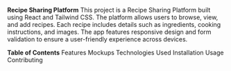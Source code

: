 **Recipe Sharing Platform**
This project is a Recipe Sharing Platform built using React and Tailwind CSS. The platform allows users to browse, view, and add recipes. Each recipe includes details such as ingredients, cooking instructions, and images. The app features responsive design and form validation to ensure a user-friendly experience across devices.

**Table of Contents**
Features
Mockups
Technologies Used
Installation
Usage
Contributing
